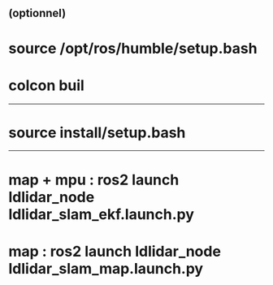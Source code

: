 ## (optionnel)
# source /opt/ros/humble/setup.bash
# colcon buil

------------
# source install/setup.bash

------------
# map + mpu : ros2 launch ldlidar_node ldlidar_slam_ekf.launch.py
# map : ros2 launch ldlidar_node ldlidar_slam_map.launch.py
